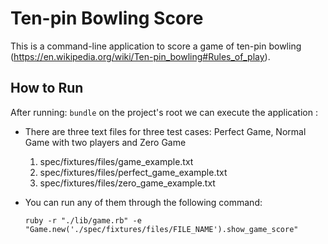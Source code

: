 # Ten-pin Bowling Score

This is a command-line application to score a game of ten-pin bowling (https://en.wikipedia.org/wiki/Ten-pin_bowling#Rules_of_play).




##  How to Run
After running: `bundle` on the project's root we can execute the application	:

 - There are three text files for three test cases: Perfect Game, Normal Game with two players and Zero Game
	 1. spec/fixtures/files/game_example.txt
	 2. spec/fixtures/files/perfect_game_example.txt
	 3. spec/fixtures/files/zero_game_example.txt
	 
	
 - You can run any of them  through the following command:

     `ruby -r "./lib/game.rb" -e "Game.new('./spec/fixtures/files/FILE_NAME').show_game_score"`

	
